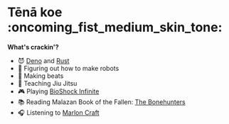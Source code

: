 # Tēnā koe :oncoming_fist_medium_skin_tone:

**What's crackin'?**
- :smiling_imp: [Deno](https://deno.land/) and [Rust](https://www.rust-lang.org/)
- :space_invader: Figuring out how to make robots
- :musical_keyboard: Making beats
- :martial_arts_uniform: Teaching Jiu Jitsu
- :video_game: Playing [BioShock Infinite](https://en.wikipedia.org/wiki/BioShock_Infinite)
- :books: Reading Malazan Book of the Fallen: [The Bonehunters](https://www.goodreads.com/book/show/478951.The_Bonehunters)
- :headphones: Listening to [Marlon Craft](https://soundcloud.com/mcraftmusic)
